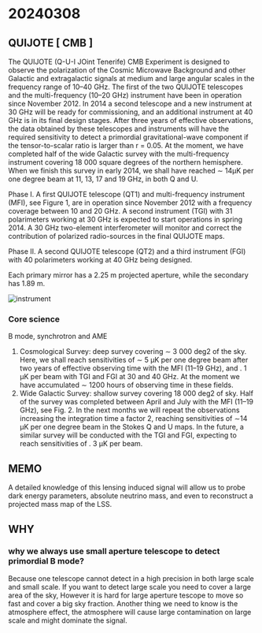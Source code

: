 # 20240308

## QUIJOTE \[ CMB ]

The QUIJOTE (Q-U-I JOint Tenerife) CMB Experiment is designed to observe the polarization of the Cosmic Microwave Background and other Galactic and extragalactic signals at medium and large angular scales in the frequency range of 10–40 GHz. The first of the two QUIJOTE telescopes and the multi-frequency (10–20 GHz) instrument have been in operation since November 2012. In 2014 a second telescope and a new instrument at 30 GHz will be ready for commissioning, and an additional instrument at 40 GHz is in its final design stages. After three years of effective observations, the data obtained by these telescopes and instruments will have the required sensitivity to detect a primordial gravitational-wave component if the tensor-to-scalar ratio is larger than r = 0.05. At the moment, we have completed half of the wide Galactic survey with the multi-frequency instrument covering 18 000 square degrees of the northern hemisphere. When we finish this survey in early 2014, we shall have reached ∼ 14μK per one degree beam at 11, 13, 17 and 19 GHz, in both Q and U.

Phase I. A first QUIJOTE telescope (QT1) and multi-frequency instrument (MFI), see Figure 1, are in operation since November 2012 with a frequency coverage between 10 and 20 GHz. A second instrument (TGI) with 31 polarimeters working at 30 GHz is expected to start operations in spring 2014. A 30 GHz two-element interferometer will monitor and correct the contribution of polarized radio-sources in the final QUIJOTE maps.

Phase II. A second QUIJOTE telescope (QT2) and a third instrument (FGI) with 40 polarimeters working at 40 GHz being designed.

Each primary mirror has a 2.25 m projected aperture, while the secondary has 1.89 m.

![instrument](fig/0308\_1.jpg)

### Core science

B mode, synchrotron and AME

1. Cosmological Survey: deep survey covering ∼ 3 000 deg2 of the sky. Here, we shall reach sensitivities of ∼ 5 μK per one degree beam after two years of effective observing time with the MFI (11–19 GHz), and . 1 μK per beam with TGI and FGI at 30 and 40 GHz. At the moment we have accumulated ∼ 1200 hours of observing time in these fields.
2. Wide Galactic Survey: shallow survey covering 18 000 deg2 of sky. Half of the survey was completed between April and July with the MFI (11–19 GHz), see Fig. 2. In the next months we will repeat the observations increasing the integration time a factor 2, reaching sensitivities of ∼14 μK per one degree beam in the Stokes Q and U maps. In the future, a similar survey will be conducted with the TGI and FGI, expecting to reach sensitivities of . 3 μK per beam.

## MEMO

A detailed knowledge of this lensing induced signal will allow us to probe dark energy parameters, absolute neutrino mass, and even to reconstruct a projected mass map of the LSS.

## WHY

### why we always use small aperture telescope to detect primordial B mode?

Because one telescope cannot detect in a high precision in both large scale and small scale. If you want to detect large scale you need to cover a large area of the sky, However it is hard for large aperture tescope to move so fast and cover a big sky fraction. Another thing we need to know is the atmosphere effect, the atmosphere will cause large contamination on large scale and might dominate the signal.
